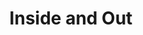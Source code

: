 ---
layout: item
title: Inside and Out
description: A mosquito, a key, an eye.
image: partsInside_Scan03.png
tags:

- keys

- bugs

- eyes

- bells
ID: parts-inside
---